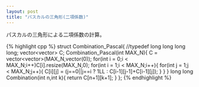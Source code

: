```yaml
---
layout: post
title: "パスカルの三角形(二項係数)"
---
```

パスカルの三角形による二項係数の計算。

{% highlight cpp %}
struct Combination_Pascal{
   //typedef long long long long;
   vector<vector<long long>> C;
   Combination_Pascal(int MAX_N){
      C = vector<vector<long long>>(MAX_N,vector<long long>(0));
      for(int i = 0;i < MAX_N;i++)C[i].resize(MAX_N,0);
      for(int i = 1;i < MAX_N;i++){
          for(int j = 1;j < MAX_N;j++){
              C[i][j] = (j==0||j==i ? 1LL : C[i-1][j-1]+C[i-1][j]);
          }
      }
   }
   long long Combination(int n,int k){
       return C[n+1][k+1];
   }
};
{% endhighlight %}
